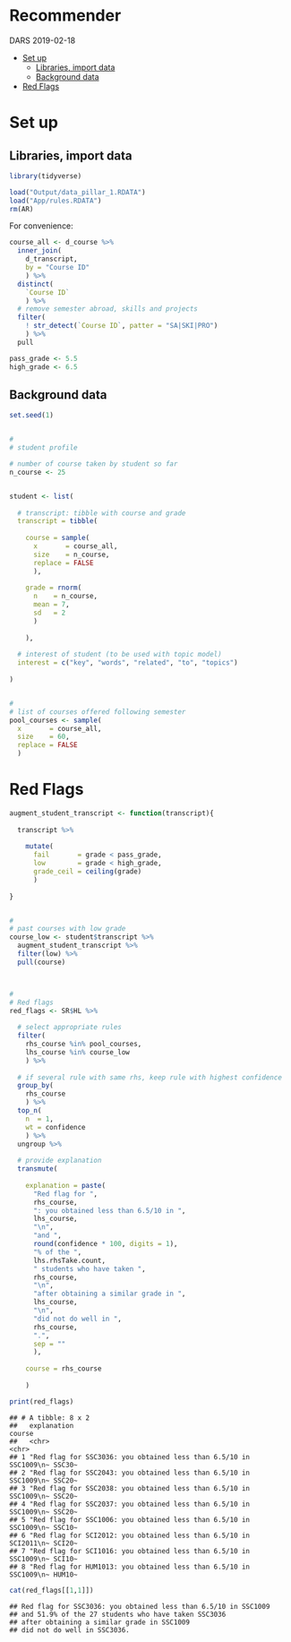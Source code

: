 Recommender
================
DARS
2019-02-18

-   [Set up](#set-up)
    -   [Libraries, import data](#libraries-import-data)
    -   [Background data](#background-data)
-   [Red Flags](#red-flags)

Set up
======

Libraries, import data
----------------------

``` r
library(tidyverse)
```

``` r
load("Output/data_pillar_1.RDATA")
load("App/rules.RDATA")
rm(AR)
```

For convenience:

``` r
course_all <- d_course %>%
  inner_join(
    d_transcript,
    by = "Course ID"
    ) %>%
  distinct(
    `Course ID`
    ) %>%
  # remove semester abroad, skills and projects
  filter(
    ! str_detect(`Course ID`, patter = "SA|SKI|PRO")
    ) %>%
  pull

pass_grade <- 5.5
high_grade <- 6.5
```

Background data
---------------

``` r
set.seed(1)


#
# student profile

# number of course taken by student so far
n_course <- 25


student <- list(
  
  # transcript: tibble with course and grade
  transcript = tibble(
    
    course = sample(
      x       = course_all,
      size    = n_course,
      replace = FALSE
      ),
    
    grade = rnorm(
      n    = n_course,
      mean = 7,
      sd   = 2
      )
    
    ),
  
  # interest of student (to be used with topic model)
  interest = c("key", "words", "related", "to", "topics")
    
)


#
# list of courses offered following semester
pool_courses <- sample(
  x       = course_all,
  size    = 60,
  replace = FALSE
  )
```

Red Flags
=========

``` r
augment_student_transcript <- function(transcript){
  
  transcript %>%
    
    mutate(
      fail       = grade < pass_grade,
      low        = grade < high_grade,
      grade_ceil = ceiling(grade)
      )
  
}


#
# past courses with low grade
course_low <- student$transcript %>%
  augment_student_transcript %>%
  filter(low) %>%
  pull(course)



#
# Red flags
red_flags <- SR$HL %>%
  
  # select appropriate rules
  filter(
    rhs_course %in% pool_courses,
    lhs_course %in% course_low
    ) %>%
  
  # if several rule with same rhs, keep rule with highest confidence
  group_by(
    rhs_course
    ) %>%
  top_n(
    n  = 1,
    wt = confidence
    ) %>%
  ungroup %>%
  
  # provide explanation
  transmute(
    
    explanation = paste(
      "Red flag for ",
      rhs_course,
      ": you obtained less than 6.5/10 in ",
      lhs_course,
      "\n",
      "and ",
      round(confidence * 100, digits = 1),
      "% of the ",
      lhs.rhsTake.count,
      " students who have taken ", 
      rhs_course,
      "\n",
      "after obtaining a similar grade in ",
      lhs_course,
      "\n",
      "did not do well in ",
      rhs_course,
      ".",
      sep = ""
      ),
    
    course = rhs_course
    
    )

print(red_flags)
```

    ## # A tibble: 8 x 2
    ##   explanation                                                        course
    ##   <chr>                                                              <chr> 
    ## 1 "Red flag for SSC3036: you obtained less than 6.5/10 in SSC1009\n~ SSC30~
    ## 2 "Red flag for SSC2043: you obtained less than 6.5/10 in SSC1009\n~ SSC20~
    ## 3 "Red flag for SSC2038: you obtained less than 6.5/10 in SSC1009\n~ SSC20~
    ## 4 "Red flag for SSC2037: you obtained less than 6.5/10 in SSC1009\n~ SSC20~
    ## 5 "Red flag for SSC1006: you obtained less than 6.5/10 in SSC1009\n~ SSC10~
    ## 6 "Red flag for SCI2012: you obtained less than 6.5/10 in SCI2011\n~ SCI20~
    ## 7 "Red flag for SCI1016: you obtained less than 6.5/10 in SSC1009\n~ SCI10~
    ## 8 "Red flag for HUM1013: you obtained less than 6.5/10 in SSC1009\n~ HUM10~

``` r
cat(red_flags[[1,1]])
```

    ## Red flag for SSC3036: you obtained less than 6.5/10 in SSC1009
    ## and 51.9% of the 27 students who have taken SSC3036
    ## after obtaining a similar grade in SSC1009
    ## did not do well in SSC3036.
